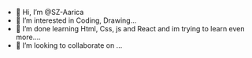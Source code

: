 - 👋 Hi, I’m @SZ-Aarica
- 👀 I’m interested in Coding, Drawing...
- 🌱 I’m done learning Html, Css, js and React and im trying to learn even more....
- 💞️ I’m looking to collaborate on ...


<!---
SZ-Aarica/SZ-Aarica is a ✨ special ✨ repository because its `README.md` (this file) appears on your GitHub profile.
You can click the Preview link to take a look at your changes.
--->
